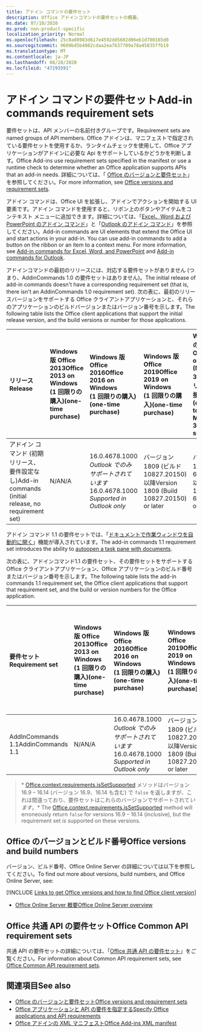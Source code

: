 ```yaml
---
title: アドイン コマンドの要件セット
description: Office アドインコマンドの要件セットの概要。
ms.date: 07/10/2020
ms.prod: non-product-specific
localization_priority: Normal
ms.openlocfilehash: 25c8a08983d617e4592dd5602d06eb1d780165d0
ms.sourcegitcommit: 9609bd5b4982cdaa2ea7637709a78a45835ffb19
ms.translationtype: MT
ms.contentlocale: ja-JP
ms.lasthandoff: 08/28/2020
ms.locfileid: "47293591"
---
```

# <a name="add-in-commands-requirement-sets"></a><span data-ttu-id="4a6b0-103">アドイン コマンドの要件セット</span><span class="sxs-lookup"><span data-stu-id="4a6b0-103">Add-in commands requirement sets</span></span>

<span data-ttu-id="4a6b0-104">要件セットは、API メンバーの名前付きグループです。</span><span class="sxs-lookup"><span data-stu-id="4a6b0-104">Requirement sets are named groups of API members.</span></span> <span data-ttu-id="4a6b0-105">Office アドインは、マニフェストで指定されている要件セットを使用するか、ランタイムチェックを使用して、Office アプリケーションがアドインに必要な Api をサポートしているかどうかを判断します。</span><span class="sxs-lookup"><span data-stu-id="4a6b0-105">Office Add-ins use requirement sets specified in the manifest or use a runtime check to determine whether an Office application supports APIs that an add-in needs.</span></span> <span data-ttu-id="4a6b0-106">詳細については、「 [Office のバージョンと要件セット](../../develop/office-versions-and-requirement-sets.md)」を参照してください。</span><span class="sxs-lookup"><span data-stu-id="4a6b0-106">For more information, see [Office versions and requirement sets](../../develop/office-versions-and-requirement-sets.md).</span></span>

<span data-ttu-id="4a6b0-p102">アドイン コマンドは、Office UI を拡張し、アドインでアクションを開始する UI 要素です。アドイン コマンドを使用すると、リボン上のボタンやアイテムをコンテキスト メニューに追加できます。詳細については、「[Excel、Word および PowerPoint のアドイン コマンド](../../design/add-in-commands.md)」と「[Outlook のアドイン コマンド](../../outlook/add-in-commands-for-outlook.md)」を参照してください。</span><span class="sxs-lookup"><span data-stu-id="4a6b0-p102">Add-in commands are UI elements that extend the Office UI and start actions in your add-in. You can use add-in commands to add a button on the ribbon or an item to a context menu. For more information, see [Add-in commands for Excel, Word, and PowerPoint](../../design/add-in-commands.md) and [Add-in commands for Outlook](../../outlook/add-in-commands-for-outlook.md).</span></span>

<span data-ttu-id="4a6b0-110">アドインコマンドの最初のリリースには、対応する要件セットがありません (つまり、AddinCommands 1.0 の要件セットはありません)。</span><span class="sxs-lookup"><span data-stu-id="4a6b0-110">The initial release of add-in commands doesn't have a corresponding requirement set (that is, there isn't an AddinCommands 1.0 requirement set).</span></span> <span data-ttu-id="4a6b0-111">次の表に、最初のリリースバージョンをサポートする Office クライアントアプリケーションと、それらのアプリケーションのビルドバージョンまたはバージョン番号を示します。</span><span class="sxs-lookup"><span data-stu-id="4a6b0-111">The following table lists the Office client applications that support the initial release version, and the build versions or number for those applications.</span></span>  

| <span data-ttu-id="4a6b0-112">リリース</span><span class="sxs-lookup"><span data-stu-id="4a6b0-112">Release</span></span>   |  <span data-ttu-id="4a6b0-113">Windows 版 Office 2013</span><span class="sxs-lookup"><span data-stu-id="4a6b0-113">Office 2013 on Windows</span></span><br><span data-ttu-id="4a6b0-114">(1 回限りの購入)</span><span class="sxs-lookup"><span data-stu-id="4a6b0-114">(one-time purchase)</span></span> | <span data-ttu-id="4a6b0-115">Windows 版 Office 2016</span><span class="sxs-lookup"><span data-stu-id="4a6b0-115">Office 2016 on Windows</span></span><br><span data-ttu-id="4a6b0-116">(1 回限りの購入)</span><span class="sxs-lookup"><span data-stu-id="4a6b0-116">(one-time purchase)</span></span> | <span data-ttu-id="4a6b0-117">Windows 版 Office 2019</span><span class="sxs-lookup"><span data-stu-id="4a6b0-117">Office 2019 on Windows</span></span><br><span data-ttu-id="4a6b0-118">(1 回限りの購入)</span><span class="sxs-lookup"><span data-stu-id="4a6b0-118">(one-time purchase)</span></span> | <span data-ttu-id="4a6b0-119">Windows での Office</span><span class="sxs-lookup"><span data-stu-id="4a6b0-119">Office on Windows</span></span><br><span data-ttu-id="4a6b0-120">(Microsoft 365 サブスクリプションに接続)</span><span class="sxs-lookup"><span data-stu-id="4a6b0-120">(connected to a Microsoft 365 subscription)</span></span>   |  <span data-ttu-id="4a6b0-121">Office on iPad</span><span class="sxs-lookup"><span data-stu-id="4a6b0-121">Office on iPad</span></span><br><span data-ttu-id="4a6b0-122">(Microsoft 365 サブスクリプションに接続)</span><span class="sxs-lookup"><span data-stu-id="4a6b0-122">(connected to a Microsoft 365 subscription)</span></span>  |  <span data-ttu-id="4a6b0-123">Office on Mac</span><span class="sxs-lookup"><span data-stu-id="4a6b0-123">Office on Mac</span></span><br><span data-ttu-id="4a6b0-124">(Microsoft 365 サブスクリプションに接続)</span><span class="sxs-lookup"><span data-stu-id="4a6b0-124">(connected to a Microsoft 365 subscription)</span></span>  | <span data-ttu-id="4a6b0-125">Office on the web</span><span class="sxs-lookup"><span data-stu-id="4a6b0-125">Office on the web</span></span>  |
|:-----|:-----|:-----|:-----|:-----|:-----|:-----|:-----|
| <span data-ttu-id="4a6b0-126">アドイン コマンド (初期リリース、要件設定なし)</span><span class="sxs-lookup"><span data-stu-id="4a6b0-126">Add-in commands (initial release, no requirement set)</span></span> | <span data-ttu-id="4a6b0-127">N/A</span><span class="sxs-lookup"><span data-stu-id="4a6b0-127">N/A</span></span> | <span data-ttu-id="4a6b0-128">16.0.4678.1000 *Outlook でのみサポートされています*</span><span class="sxs-lookup"><span data-stu-id="4a6b0-128">16.0.4678.1000 *Supported in Outlook only*</span></span> | <span data-ttu-id="4a6b0-129">バージョン 1809 (ビルド 10827.20150) 以降</span><span class="sxs-lookup"><span data-stu-id="4a6b0-129">Version 1809 (Build 10827.20150) or later</span></span> |<span data-ttu-id="4a6b0-130">バージョン 1603 (ビルド 6769.0000) 以降</span><span class="sxs-lookup"><span data-stu-id="4a6b0-130">Version 1603 (Build 6769.0000) or later</span></span> | <span data-ttu-id="4a6b0-131">該当なし</span><span class="sxs-lookup"><span data-stu-id="4a6b0-131">N/A</span></span> | <span data-ttu-id="4a6b0-132">15.33 以降</span><span class="sxs-lookup"><span data-stu-id="4a6b0-132">15.33 or later</span></span>| <span data-ttu-id="4a6b0-133">2016 年 1 月</span><span class="sxs-lookup"><span data-stu-id="4a6b0-133">January 2016</span></span> |

<span data-ttu-id="4a6b0-134">アドイン コマンド 1.1 の要件セットでは、「[ドキュメントで作業ウィンドウを自動的に開く](../../develop/automatically-open-a-task-pane-with-a-document.md)」機能が導入されています。</span><span class="sxs-lookup"><span data-stu-id="4a6b0-134">The add-in commands 1.1 requirement set introduces the ability to [autoopen a task pane with documents](../../develop/automatically-open-a-task-pane-with-a-document.md).</span></span>

<span data-ttu-id="4a6b0-135">次の表に、アドインコマンド1.1 の要件セット、その要件セットをサポートする Office クライアントアプリケーション、Office アプリケーションのビルド番号またはバージョン番号を示します。</span><span class="sxs-lookup"><span data-stu-id="4a6b0-135">The following table lists the add-in commands 1.1 requirement set, the Office client applications that support that requirement set, and the build or version numbers for the Office application.</span></span>

|  <span data-ttu-id="4a6b0-136">要件セット</span><span class="sxs-lookup"><span data-stu-id="4a6b0-136">Requirement set</span></span>  |  <span data-ttu-id="4a6b0-137">Windows 版 Office 2013</span><span class="sxs-lookup"><span data-stu-id="4a6b0-137">Office 2013 on Windows</span></span><br><span data-ttu-id="4a6b0-138">(1 回限りの購入)</span><span class="sxs-lookup"><span data-stu-id="4a6b0-138">(one-time purchase)</span></span> | <span data-ttu-id="4a6b0-139">Windows 版 Office 2016</span><span class="sxs-lookup"><span data-stu-id="4a6b0-139">Office 2016 on Windows</span></span><br><span data-ttu-id="4a6b0-140">(1 回限りの購入)</span><span class="sxs-lookup"><span data-stu-id="4a6b0-140">(one-time purchase)</span></span> | <span data-ttu-id="4a6b0-141">Windows 版 Office 2019</span><span class="sxs-lookup"><span data-stu-id="4a6b0-141">Office 2019 on Windows</span></span><br><span data-ttu-id="4a6b0-142">(1 回限りの購入)</span><span class="sxs-lookup"><span data-stu-id="4a6b0-142">(one-time purchase)</span></span> | <span data-ttu-id="4a6b0-143">Windows での Office</span><span class="sxs-lookup"><span data-stu-id="4a6b0-143">Office on Windows</span></span><br><span data-ttu-id="4a6b0-144">(Microsoft 365 サブスクリプションに接続)</span><span class="sxs-lookup"><span data-stu-id="4a6b0-144">(connected to a Microsoft 365 subscription)</span></span>   |  <span data-ttu-id="4a6b0-145">Office on iPad</span><span class="sxs-lookup"><span data-stu-id="4a6b0-145">Office on iPad</span></span><br><span data-ttu-id="4a6b0-146">(Microsoft 365 サブスクリプションに接続)</span><span class="sxs-lookup"><span data-stu-id="4a6b0-146">(connected to a Microsoft 365 subscription)</span></span>  |  <span data-ttu-id="4a6b0-147">Office on Mac</span><span class="sxs-lookup"><span data-stu-id="4a6b0-147">Office on Mac</span></span><br><span data-ttu-id="4a6b0-148">(Microsoft 365 サブスクリプションに接続)</span><span class="sxs-lookup"><span data-stu-id="4a6b0-148">(connected to a Microsoft 365 subscription)</span></span>  | <span data-ttu-id="4a6b0-149">Office on the web</span><span class="sxs-lookup"><span data-stu-id="4a6b0-149">Office on the web</span></span>  |  
|:-----|:-----|:-----|:-----|:-----|:-----|:-----|:-----|
| <span data-ttu-id="4a6b0-150">AddInCommands 1.1</span><span class="sxs-lookup"><span data-stu-id="4a6b0-150">AddinCommands 1.1</span></span>  | <span data-ttu-id="4a6b0-151">N/A</span><span class="sxs-lookup"><span data-stu-id="4a6b0-151">N/A</span></span> | <span data-ttu-id="4a6b0-152">16.0.4678.1000 *Outlook でのみサポートされています*</span><span class="sxs-lookup"><span data-stu-id="4a6b0-152">16.0.4678.1000 *Supported in Outlook only*</span></span>  | <span data-ttu-id="4a6b0-153">バージョン 1809 (ビルド 10827.20150) 以降</span><span class="sxs-lookup"><span data-stu-id="4a6b0-153">Version 1809 (Build 10827.20150) or later</span></span> | <span data-ttu-id="4a6b0-154">バージョン 1705 (ビルド 8121.1000) 以降</span><span class="sxs-lookup"><span data-stu-id="4a6b0-154">Version 1705 (Build 8121.1000) or later</span></span> | <span data-ttu-id="4a6b0-155">N/A</span><span class="sxs-lookup"><span data-stu-id="4a6b0-155">N/A</span></span> | <span data-ttu-id="4a6b0-156">15.34 以降\*</span><span class="sxs-lookup"><span data-stu-id="4a6b0-156">15.34 or later\*</span></span>| <span data-ttu-id="4a6b0-157">2017 年 5 月</span><span class="sxs-lookup"><span data-stu-id="4a6b0-157">May 2017</span></span> |

><span data-ttu-id="4a6b0-158">\* [Office.context.requirements.isSetSupported](/javascript/api/office/office.requirementsetsupport#issetsupported-name--minversion-) メソッドはバージョン 16.9 &ndash; 16.14 (バージョン 16.9、16.14 も含む) で `false` を返しますが、これは間違っており、要件セットはこれらのバージョンでサポートされて*います*。</span><span class="sxs-lookup"><span data-stu-id="4a6b0-158">\* The [Office.context.requirements.isSetSupported](/javascript/api/office/office.requirementsetsupport#issetsupported-name--minversion-) method will erroneously return `false` for versions 16.9 &ndash; 16.14 (inclusive), but the requirement set *is* supported on these versions.</span></span>

## <a name="office-versions-and-build-numbers"></a><span data-ttu-id="4a6b0-159">Office のバージョンとビルド番号</span><span class="sxs-lookup"><span data-stu-id="4a6b0-159">Office versions and build numbers</span></span>

<span data-ttu-id="4a6b0-160">バージョン、ビルド番号、Office Online Server の詳細については以下を参照してください。</span><span class="sxs-lookup"><span data-stu-id="4a6b0-160">To find out more about versions, build numbers, and Office Online Server, see:</span></span>

[!INCLUDE [Links to get Office versions and how to find Office client version](../../includes/links-get-office-versions-builds.md)]
- [<span data-ttu-id="4a6b0-161">Office Online Server 概要</span><span class="sxs-lookup"><span data-stu-id="4a6b0-161">Office Online Server overview</span></span>](/officeonlineserver/office-online-server-overview)

## <a name="office-common-api-requirement-sets"></a><span data-ttu-id="4a6b0-162">Office 共通 API の要件セット</span><span class="sxs-lookup"><span data-stu-id="4a6b0-162">Office Common API requirement sets</span></span>

<span data-ttu-id="4a6b0-163">共通 API の要件セットの詳細については、「[Office 共通 API の要件セット](office-add-in-requirement-sets.md)」をご覧ください。</span><span class="sxs-lookup"><span data-stu-id="4a6b0-163">For information about Common API requirement sets, see [Office Common API requirement sets](office-add-in-requirement-sets.md).</span></span>

## <a name="see-also"></a><span data-ttu-id="4a6b0-164">関連項目</span><span class="sxs-lookup"><span data-stu-id="4a6b0-164">See also</span></span>

- [<span data-ttu-id="4a6b0-165">Office のバージョンと要件セット</span><span class="sxs-lookup"><span data-stu-id="4a6b0-165">Office versions and requirement sets</span></span>](../../develop/office-versions-and-requirement-sets.md)
- [<span data-ttu-id="4a6b0-166">Office アプリケーションと API の要件を指定する</span><span class="sxs-lookup"><span data-stu-id="4a6b0-166">Specify Office applications and API requirements</span></span>](../../develop/specify-office-hosts-and-api-requirements.md)
- [<span data-ttu-id="4a6b0-167">Office アドインの XML マニフェスト</span><span class="sxs-lookup"><span data-stu-id="4a6b0-167">Office Add-ins XML manifest</span></span>](../../develop/add-in-manifests.md)
